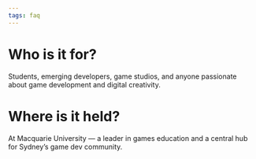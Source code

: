 ```yaml
---
tags: faq
---
```


# Who is it for?

Students, emerging developers, game studios, and anyone passionate about game development and digital creativity.

# Where is it held?

At Macquarie University — a leader in games education and a central hub for Sydney’s game dev community.
